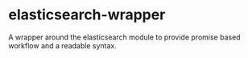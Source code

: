 elasticsearch-wrapper
======================

 A wrapper around the elasticsearch module to provide promise based workflow and a readable syntax.

